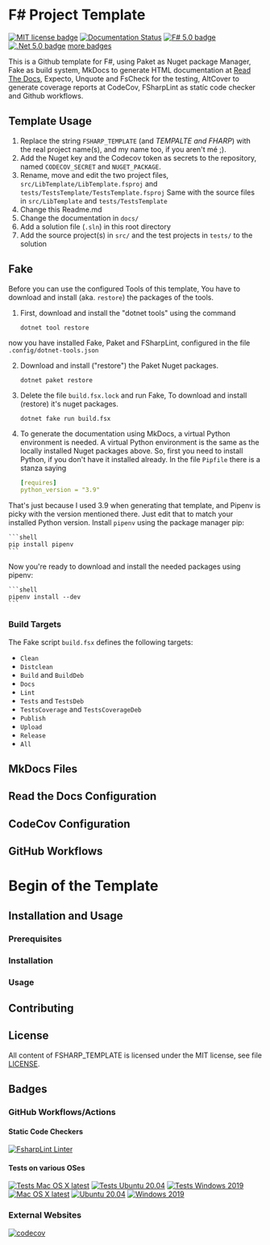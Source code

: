 # F# Project Template

[![MIT license badge](https://img.shields.io/github/license/Release-Candidate/FSHARP_TEMPLATE)](https://github.com/Release-Candidate/FSHARP_TEMPLATE/blob/main/LICENSE)
[![Documentation Status](https://readthedocs.org/projects/fsharp-template/badge/?version=latest)](https://fsharp-template.readthedocs.io/en/latest/?badge=latest)
[![F# 5.0 badge](https://img.shields.io/badge/F%23-5.0-brightgreen?style=flat)](https://fsharp.org/)
[![.Net 5.0 badge](https://img.shields.io/badge/.Net-5.0-brightgreen?style=flat)](https://dotnet.microsoft.com/download)
[more badges](#badges)

This is a Github template for F#, using Paket as
Nuget package Manager, Fake as build system, MkDocs
to generate HTML documentation at [Read The Docs](https://readthedocs.org/), 
Expecto, Unquote and FsCheck for the testing, AltCover to generate
coverage reports at CodeCov, FSharpLint as statíc code checker and Github workflows. 

## Template Usage

1. Replace the string `FSHARP_TEMPLATE` (and *_TEMPALTE and FHARP_*) 
with the real project name(s), and my name too, if
you aren't mé ;). 
2. Add the Nuget key and the Codecov token as secrets
to the repository, named `CODECOV_SECRET` and `NUGET_PACKAGE`. 
3. Rename, move and edit the two project files, 
`src/LibTemplate/LibTemplate.fsproj` and `tests/TestsTemplate/TestsTemplate.fsproj`
Same with the source files in `src/LibTemplate`
and `tests/TestsTemplate`
4. Change this Readme.md
5. Change the documentation in `docs/`
6. Add a solution file (`.sln`) in this root directory
7. Add the source project(s) in `src/` and the test
projects in `tests/` to the solution

## Fake

Before you can use the configured Tools of this template, 
You have to download and install (aka. `restore`) the packages
of the tools. 
1. First, download and install the "dotnet tools" using the command

    ```shell
    dotnet tool restore
    ```

 now you have installed Fake, Paket and FSharpLint, 
 configured in the file `.config/dotnet-tools.json`

2. Download and install ("restore") the Paket Nuget packages. 

    ```shell
    dotnet paket restore
    ```
3. Delete the file `build.fsx.lock` and run Fake, 
To download and install (restore) it's nuget packages. 

    ```shell
    dotnet fake run build.fsx
    ```

4. To generate the documentation using MkDocs, a
virtual Python environment is needed. A virtual Python
environment is the same as the locally installed
Nuget packages above. 
So, first you need to install Python, if you don't
have it installed already. In the file `Pipfile`
there is a stanza saying

    ```yml
    [requires]
    python_version = "3.9"
    ```

That's just because I used 3.9 when generating that
template, and Pipenv is picky with the version mentioned
there. Just edit that to match your installed
Python version. Install `pipenv` using the package
manager pip:

    ```shell
    pip install pipenv
    ```
Now you're ready to download and install the needed
packages using pipenv:

    ```shell
    pipenv install --dev
    ```



### Build Targets

The Fake script `build.fsx` defines the following targets:

* `Clean`
* `Distclean`
* `Build` and `BuildDeb`
* `Docs`
* `Lint`
* `Tests` and `TestsDeb`
* `TestsCoverage` and `TestsCoverageDeb`
* `Publish`
* `Upload`
* `Release`
* `All`

## MkDocs Files

## Read the Docs Configuration

## CodeCov Configuration

## GitHub Workflows

# Begin of the Template

## Installation and Usage

### Prerequisites

### Installation

### Usage

## Contributing

## License

All content of FSHARP_TEMPLATE is licensed under the MIT license, see file [LICENSE](https://github.com/Release-Candidate/FSHARP_TEMPLATE/blob/main/LICENSE).

## Badges

### GitHub Workflows/Actions

#### Static Code Checkers

[![FsharpLint Linter](https://github.com/Release-Candidate/FSharp_Template/actions/workflows/fsharplint.yml/badge.svg)](https://github.com/Release-Candidate/FSharp_Template/actions/workflows/fsharplint.yml)

#### Tests on various OSes

[![Tests Mac OS X latest](https://github.com/Release-Candidate/FSharp_Template/actions/workflows/osx_test.yml/badge.svg)](https://github.com/Release-Candidate/FSharp_Template/actions/workflows/osx_test.yml)
[![Tests Ubuntu 20.04](https://github.com/Release-Candidate/FSharp_Template/actions/workflows/linux_test.yml/badge.svg)](https://github.com/Release-Candidate/FSharp_Template/actions/workflows/linux_test.yml)
[![Tests Windows 2019](https://github.com/Release-Candidate/FSharp_Template/actions/workflows/windows_test.yml/badge.svg)](https://github.com/Release-Candidate/FSharp_Template/actions/workflows/windows_test.yml)
[![Mac OS X latest](https://github.com/Release-Candidate/FSharp_Template/actions/workflows/osx.yml/badge.svg)](https://github.com/Release-Candidate/FSharp_Template/actions/workflows/osx.yml)
[![Ubuntu 20.04](https://github.com/Release-Candidate/FSharp_Template/actions/workflows/linux.yml/badge.svg)](https://github.com/Release-Candidate/FSharp_Template/actions/workflows/linux.yml)
[![Windows 2019](https://github.com/Release-Candidate/FSharp_Template/actions/workflows/windows.yml/badge.svg)](https://github.com/Release-Candidate/FSharp_Template/actions/workflows/windows.yml)



### External Websites

[![codecov](https://codecov.io/gh/Release-Candidate/FSharp_Template/branch/main/graph/badge.svg)](https://codecov.io/gh/Release-Candidate/FSharp_Template)
